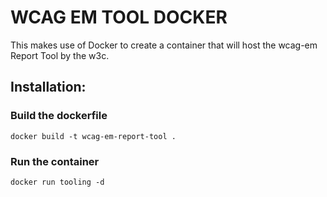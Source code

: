 # WCAG EM TOOL DOCKER

This makes use of Docker to create a container that will host the wcag-em Report Tool by the w3c.

## Installation:

### Build the dockerfile

```
docker build -t wcag-em-report-tool .
```

### Run the container
```
docker run tooling -d
```
